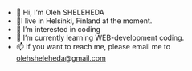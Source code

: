 - 👋 Hi, I’m Oleh SHELEHEDA
- 🏒I live in Helsinki, Finland at the moment. 
- 👀 I’m interested in coding
- 🌱 I’m currently learning WEB-development coding.
- 📫 If you want to reach me, please email me to olehsheleheda@gmail.com
